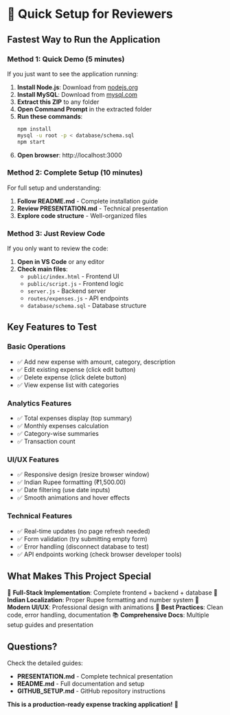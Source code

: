 # 🚀 Quick Setup for Reviewers

## Fastest Way to Run the Application

### Method 1: Quick Demo (5 minutes)
If you just want to see the application running:

1. **Install Node.js**: Download from [nodejs.org](https://nodejs.org)
2. **Install MySQL**: Download from [mysql.com](https://dev.mysql.com/downloads/mysql/)
3. **Extract this ZIP** to any folder
4. **Open Command Prompt** in the extracted folder
5. **Run these commands**:
   ```bash
   npm install
   mysql -u root -p < database/schema.sql
   npm start
   ```
6. **Open browser**: http://localhost:3000

### Method 2: Complete Setup (10 minutes)
For full setup and understanding:

1. **Follow README.md** - Complete installation guide
2. **Review PRESENTATION.md** - Technical presentation
3. **Explore code structure** - Well-organized files

### Method 3: Just Review Code
If you only want to review the code:

1. **Open in VS Code** or any editor
2. **Check main files**:
   - `public/index.html` - Frontend UI
   - `public/script.js` - Frontend logic
   - `server.js` - Backend server
   - `routes/expenses.js` - API endpoints
   - `database/schema.sql` - Database structure

## Key Features to Test

### Basic Operations
- ✅ Add new expense with amount, category, description
- ✅ Edit existing expense (click edit button)
- ✅ Delete expense (click delete button)
- ✅ View expense list with categories

### Analytics Features  
- ✅ Total expenses display (top summary)
- ✅ Monthly expenses calculation
- ✅ Category-wise summaries
- ✅ Transaction count

### UI/UX Features
- ✅ Responsive design (resize browser window)
- ✅ Indian Rupee formatting (₹1,500.00)
- ✅ Date filtering (use date inputs)
- ✅ Smooth animations and hover effects

### Technical Features
- ✅ Real-time updates (no page refresh needed)
- ✅ Form validation (try submitting empty form)
- ✅ Error handling (disconnect database to test)
- ✅ API endpoints working (check browser developer tools)

## What Makes This Project Special

🎯 **Full-Stack Implementation**: Complete frontend + backend + database
💱 **Indian Localization**: Proper Rupee formatting and number system
📱 **Modern UI/UX**: Professional design with animations
🔧 **Best Practices**: Clean code, error handling, documentation
📚 **Comprehensive Docs**: Multiple setup guides and presentation

## Questions?
Check the detailed guides:
- **PRESENTATION.md** - Complete technical presentation
- **README.md** - Full documentation and setup
- **GITHUB_SETUP.md** - GitHub repository instructions

**This is a production-ready expense tracking application!** 🎉
